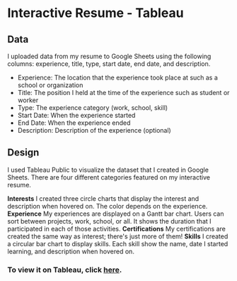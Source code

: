 # Interactive Resume - Tableau

## Data
I uploaded data from my resume to Google Sheets using the following columns: experience, title, type, start date, end date, and description. 
- Experience: The location that the experience took place at such as a school or organization
- Title: The position I held at the time of the experience such as student or worker
- Type: The experience category (work, school, skill)
- Start Date: When the experience started
- End Date: When the experience ended
- Description: Description of the experience (optional)

## Design
I used Tableau Public to visualize the dataset that I created in Google Sheets. There are four different categories featured on my interactive resume.

**Interests**
I created three circle charts that display the interest and description when hovered on. The color depends on the experience.
**Experience**
My experiences are displayed on a  Gantt bar chart. Users can sort between projects, work, school, or all. It shows the duration that I participated in each of those activities.
**Certifications**
My certifications are created the same way as interest; there's just more of them!
**Skills**
I created a circular bar chart to display skills. Each skill show the name, date I started learning, and description when hovered on.


### To view it on Tableau, click [here](https://public.tableau.com/views/SarahGraddy-InteractiveResume/InteractiveResume?:language=en-US&:display_count=n&:origin=viz_share_link).



